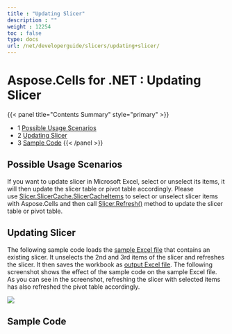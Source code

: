 ```yaml
---
title : "Updating Slicer" 
description : "" 
weight : 12254 
toc : false
type: docs
url: /net/developerguide/slicers/updating+slicer/
---
```


# Aspose.Cells for .NET : Updating Slicer


{{< panel title="Contents Summary" style="primary" >}}
*   1 [Possible Usage Scenarios](#possible-usage-scenarios)
*   2 [Updating Slicer](#updating-slicer)
*   3 [Sample Code](#sample-code)
{{< /panel >}}
 

## Possible Usage Scenarios

If you want to update slicer in Microsoft Excel, select or unselect its items, it will then update the slicer table or pivot table accordingly. Please use [Slicer.SlicerCache.SlicerCacheItems](https://apireference.aspose.com/net/cells/aspose.cells.slicers/slicercache/properties/slicercacheitems) to select or unselect slicer items with Aspose.Cells and then call [Slicer.Refresh()](https://apireference.aspose.com/net/cells/aspose.cells.slicers/slicer/methods/refresh) method to update the slicer table or pivot table. 

## Updating Slicer

The following sample code loads the [sample Excel file](https://docs2.aspose.com/cells/net/attachments/66948333/67338475.xlsx) that contains an existing slicer. It unselects the 2nd and 3rd items of the slicer and refreshes the slicer. It then saves the workbook as [output Excel file](https://docs2.aspose.com/cells/net/attachments/66948333/67338476.xlsx). The following screenshot shows the effect of the sample code on the sample Excel file. As you can see in the screenshot, refreshing the slicer with selected items has also refreshed the pivot table accordingly.

![](https://docs2.aspose.com/cells/net/attachments/66948333/67338492.png)

## Sample Code

